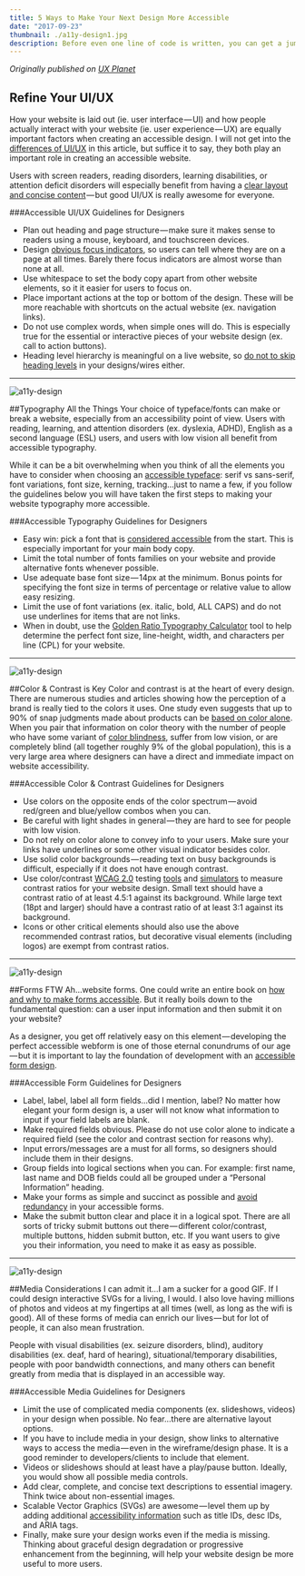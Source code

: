 ```yaml
---
title: 5 Ways to Make Your Next Design More Accessible
date: "2017-09-23"
thumbnail: ./a11y-design1.jpg
description: Before even one line of code is written, you can get a jump start on website accessibility by thinking about it during the wire-framing and design phases. Here are five essential design elements to consider when creating your next accessible website or app design.
---
```


<em class="published">Originally published on <a href="https://uxplanet.org/designing-for-all-5-ways-to-make-your-next-website-design-more-accessible-23a3528bc8dc" target="_blank">UX Planet</a></em>

## Refine Your UI/UX

How your website is laid out (ie. user interface — UI) and how people actually interact with your website (ie. user experience — UX) are equally important factors when creating an accessible design. I will not get into the <a href="https://www.usertesting.com/blog/2016/04/27/ui-vs-ux/" target="_blank">differences of UI/UX</a> in this article, but suffice it to say, they both play an important role in creating an accessible website.

Users with screen readers, reading disorders, learning disabilities, or attention deficit disorders will especially benefit from having a <a href="https://www.w3.org/WAI/perspectives/layout.html" target="_blank">clear layout and concise content</a> — but good UI/UX is really awesome for everyone.

###Accessible UI/UX Guidelines for Designers

<ul>
<li>Plan out heading and page structure — make sure it makes sense to readers using a mouse, keyboard, and touchscreen devices.</li>
<li>Design <a href="https://www.deque.com/blog/give-site-focus-tips-designing-usable-focus-indicators/" target="_blank">obvious focus indicators</a>, so users can tell where they are on a page at all times. Barely there focus indicators are almost worse than none at all.</li>
<li>Use whitespace to set the body copy apart from other website elements, so it it easier for users to focus on.</li>
<li>Place important actions at the top or bottom of the design. These will be more reachable with shortcuts on the actual website (ex. navigation links).</li>
<li>Do not use complex words, when simple ones will do. This is especially true for the essential or interactive pieces of your website design (ex. call to action buttons).</li>
<li>Heading level hierarchy is meaningful on a live website, so <a href="http://a11y-style-guide.com/style-guide/section-structure.html#kssref-structure-headings" target="_blank">do not to skip heading levels</a> in your designs/wires either.</li>
</ul>

<hr>

<div class="kg-card kg-image-card kg-width-medium">

![a11y-design](./a11y-design2.jpg)

</div>

##Typography All the Things
Your choice of typeface/fonts can make or break a website, especially from an accessibility point of view. Users with reading, learning, and attention disorders (ex. dyslexia, ADHD), English as a second language (ESL) users, and users with low vision all benefit from accessible typography.

While it can be a bit overwhelming when you think of all the elements you have to consider when choosing an <a href="https://webaim.org/techniques/fonts/" target="_blank">accessible typeface</a>: serif vs sans-serif, font variations, font size, kerning, tracking…just to name a few, if you follow the guidelines below you will have taken the first steps to making your website typography more accessible.

###Accessible Typography Guidelines for Designers

<ul>
<li>Easy win: pick a font that is <a href="https://www.boia.org/blog/best-fonts-to-use-for-website-accessibility" target="_blank">considered accessible</a> from the start. This is especially important for your main body copy.</li>
<li>Limit the total number of fonts families on your website and provide alternative fonts whenever possible.</li>
<li>Use adequate base font size — 14px at the minimum. Bonus points for specifying the font size in terms of percentage or relative value to allow easy resizing.</li>
<li>Limit the use of font variations (ex. italic, bold, ALL CAPS) and do not use underlines for items that are not links.</li>
<li>When in doubt, use the <a href="https://pearsonified.com/typography/" target="_blank">Golden Ratio Typography Calculator</a> tool to help determine the perfect font size, line-height, width, and characters per line (CPL) for your website.</li>
</ul>

<hr>

<div class="kg-card kg-image-card kg-width-medium">

![a11y-design](./a11y-design3.png)

</div>

##Color & Contrast is Key
Color and contrast is at the heart of every design. There are numerous studies and articles showing how the perception of a brand is really tied to the colors it uses. One study even suggests that up to 90% of snap judgments made about products can be <a href="http://www.emeraldinsight.com/doi/abs/10.1108/00251740610673332" target="_blank">based on color alone</a>. When you pair that information on color theory with the number of people who have some variant of <a href="http://www.colourblindawareness.org/colour-blindness/" target="_blank">color blindness</a>, suffer from low vision, or are completely blind (all together roughly 9% of the global population), this is a very large area where designers can have a direct and immediate impact on website accessibility.

###Accessible Color & Contrast Guidelines for Designers

<ul>
<li>Use colors on the opposite ends of the color spectrum — avoid red/green and blue/yellow combos when you can.</li>
<li>Be careful with light shades in general — they are hard to see for people with low vision.</li>
<li>Do not rely on color alone to convey info to your users. Make sure your links have underlines or some other visual indicator besides color.</li>
<li>Use solid color backgrounds — reading text on busy backgrounds is difficult, especially if it does not have enough contrast.</li>
<li>Use color/contrast <a href="https://www.w3.org/TR/UNDERSTANDING-WCAG20/visual-audio-contrast-contrast.html" target="_blank">WCAG 2.0</a> testing <a href="http://contrastchecker.com/" target="_blank">tools</a> and <a href="http://www.color-blindness.com/coblis-color-blindness-simulator/" target="_blank">simulators</a> to measure contrast ratios for your website design. Small text should have a contrast ratio of at least 4.5:1 against its background. While large text (18pt and larger) should have a contrast ratio of at least 3:1 against its background.</li>
<li>Icons or other critical elements should also use the above recommended contrast ratios, but decorative visual elements (including logos) are exempt from contrast ratios.</li>
</ul>

<hr>

<div class="kg-card kg-image-card kg-width-medium">

![a11y-design](./a11y-design4.jpg)

</div>

##Forms FTW
Ah…website forms. One could write an entire book on <a href="https://webaim.org/techniques/forms/controls" target="_blank">how and why to make forms accessible</a>. But it really boils down to the fundamental question: can a user input information and then submit it on your website?

As a designer, you get off relatively easy on this element — developing the perfect accessible webform is one of those eternal conundrums of our age — but it is important to lay the foundation of development with an <a href="http://www.afb.org/info/programs-and-services/technology-evaluation/creating-accessible-websites/accessible-forms/1235" target="_blank">accessible form design</a>.

###Accessible Form Guidelines for Designers

<ul>
<li>Label, label, label all form fields…did I mention, label? No matter how elegant your form design is, a user will not know what information to input if your field labels are blank.</li>
<li>Make required fields obvious. Please do not use color alone to indicate a required field (see the color and contrast section for reasons why).</li>
<li>Input errors/messages are a must for all forms, so designers should include them in their designs.</li>
<li>Group fields into logical sections when you can. For example: first name, last name and DOB fields could all be grouped under a “Personal Information” heading.</li>
<li>Make your forms as simple and succinct as possible and <a href="http://uxmovement.com/forms/why-the-confirm-password-field-must-die/" target="_blank">avoid redundancy</a> in your accessible forms.</li>
<li>Make the submit button clear and place it in a logical spot. There are all sorts of tricky submit buttons out there — different color/contrast, multiple buttons, hidden submit button, etc. If you want users to give you their information, you need to make it as easy as possible.</li>
</ul>

<hr>

<div class="kg-card kg-image-card kg-width-medium">

![a11y-design](./a11y-design5.png)

</div>

##Media Considerations
I can admit it…I am a sucker for a good GIF. If I could design interactive SVGs for a living, I would. I also love having millions of photos and videos at my fingertips at all times (well, as long as the wifi is good). All of these forms of media can enrich our lives — but for lot of people, it can also mean frustration.

People with visual disabilities (ex. seizure disorders, blind), auditory disabilities (ex. deaf, hard of hearing), situational/temporary disabilities, people with poor bandwidth connections, and many others can benefit greatly from media that is displayed in an accessible way.

###Accessible Media Guidelines for Designers

<ul>
<li>Limit the use of complicated media components (ex. slideshows, videos) in your design when possible. No fear…there are alternative layout options.</li>
<li>If you have to include media in your design, show links to alternative ways to access the media — even in the wireframe/design phase. It is a good reminder to developers/clients to include that element.</li>
<li>Videos or slideshows should at least have a play/pause button. Ideally, you would show all possible media controls.</li>
<li>Add clear, complete, and concise text descriptions to essential imagery. Think twice about non-essential images.</li>
<li>Scalable Vector Graphics (SVGs) are awesome — level them up by adding additional <a href="https://css-tricks.com/accessible-svgs/" target="_blank">accessibility information</a> such as title IDs, desc IDs, and ARIA tags.</li>
<li>Finally, make sure your design works even if the media is missing. Thinking about graceful design degradation or progressive enhancement from the beginning, will help your website design be more useful to more users.</li>
</ul>

